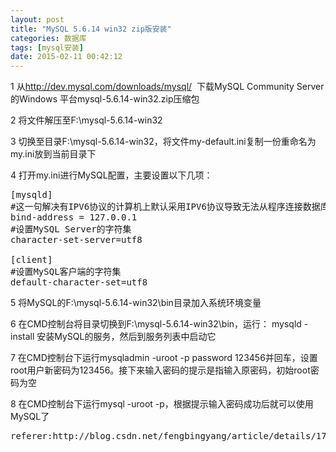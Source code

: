 ```yaml
---
layout: post
title: "MySQL 5.6.14 win32 zip版安装"
categories: 数据库
tags: [mysql安装]
date: 2015-02-11 00:42:12
---
```


<p>1 从<a target="_blank" target="_blank" href="http://dev.mysql.com/downloads/mysql/">http://dev.mysql.com/downloads/mysql/</a>&nbsp; 下载MySQL Community Server的Windows 平台mysql-5.6.14-win32.zip压缩包</p>

<p>2 将文件解压至F:\mysql-5.6.14-win32</p>

<p>3 切换至目录F:\mysql-5.6.14-win32，将文件my-default.ini复制一份重命名为my.ini放到当前目录下</p>

<p>4 打开my.ini进行MySQL配置，主要设置以下几项：</p>

<p></p>

<pre code_snippet_id="99111" snippet_file_name="blog_20131205_1_6953867"  code_snippet_id="99111" snippet_file_name="blog_20131205_1_6953867" name="code" class="plain">[mysqld]
#这一句解决有IPV6协议的计算机上默认采用IPV6协议导致无法从程序连接数据库的问题
bind-address = 127.0.0.1
#设置MySQL Server的字符集
character-set-server=utf8

[client]
#设置MySQL客户端的字符集
default-character-set=utf8
</pre>5 将MySQL的F:\mysql-5.6.14-win32\bin目录加入系统环境变量

<p></p>

<p>6 在CMD控制台将目录切换到F:\mysql-5.6.14-win32\bin，运行： mysqld -install 安装MySQL的服务，然后到服务列表中启动它</p>

<p>7 在CMD控制台下运行mysqladmin -uroot -p password 123456并回车，设置root用户新密码为123456。接下来输入密码的提示是指输入原密码，初始root密码为空</p>

<p>8 在CMD控制台下运行mysql -uroot -p，根据提示输入密码成功后就可以使用MySQL了</p>


<pre>
referer:http://blog.csdn.net/fengbingyang/article/details/17149769
</pre>
